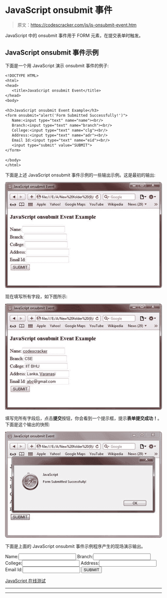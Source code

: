 # JavaScript onsubmit 事件

> 原文：<https://codescracker.com/js/js-onsubmit-event.htm>

JavaScript 中的 onsubmit 事件用于 FORM 元素，在提交表单时触发。

## JavaScript onsubmit 事件示例

下面是一个用 JavaScript 演示 onsubmit 事件的例子:

```
<!DOCTYPE HTML>
<html>
<head>
   <title>JavaScript onsubmit Event</title>
</head>
<body>

<h3>JavaScript onsubmit Event Example</h3>
<form onsubmit="alert('Form Submitted Successfully!')">
   Name:<input type="text" name="name"><br/>
   Branch:<input type="text" name="branch"><br/>
   College:<input type="text" name="clg"><br/>
   Address:<input type="text" name="adr"><br/>
   Email Id:<input type="text" name="eid"><br/>
   <input type="submit" value="SUBMIT">
</form>

</body>
</html>
```

下面是上述 JavaScript onsubmit 事件示例的一些输出示例。这是最初的输出:

![javascript onsubmit event](img/e5084b4c3d85c085f62a9494d96b99eb.png)

现在填写所有字段，如下图所示:

![javascript onsubmit event example](img/f418c6f6214509c717b811f7806978a4.png)

填写完所有字段后，点击**提交**按钮，你会看到一个提示框，提示**表单提交成功！**。 下面是这个输出的快照:

![onsubmit event](img/1190a6ba2062e1c77eec3a9c3476e469.png)

下面是上面的 JavaScript onsubmit 事件示例程序产生的现场演示输出。

<form onsubmit="alert('Form Submitted Successfully!')">Name:<input type="text" name="name">
Branch:<input type="text" name="branch">
College:<input type="text" name="clg">
Address:<input type="text" name="adr">
Email Id:<input type="text" name="eid">
<input type="submit" value="SUBMIT"></form>

[JavaScript 在线测试](/exam/showtest.php?subid=6)

* * *

* * *